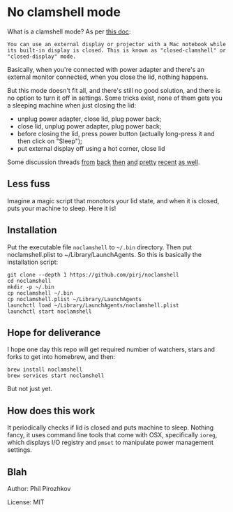 # No clamshell mode

What is a clamshell mode? As per [this doc](https://support.apple.com/en-us/HT201834):

    You can use an external display or projector with a Mac notebook while its built-in display is closed. This is known as "closed-clamshell" or "closed-display" mode.

Basically, when you're connected with power adapter and there's an external monitor connected, when you close the lid, nothing happens.

But this mode doesn't fit all, and there's still no good solution, and there is no option to turn it off in settings. Some tricks exist, none of them gets you a sleeping machine when just closing the lid:

  - unplug power adapter, close lid, plug power back;
  - close lid, unplug power adapter, plug power back;
  - before closing the lid, press power button (actually long-press it and then click on "Sleep");
  - put external display off using a hot corner, close lid

Some discussion threads [from](https://discussions.apple.com/thread/3196000) [back](http://forums.macrumors.com/threads/clamshell-mode-vs-sleep.1468082/) [then](http://apple.stackexchange.com/questions/18037/why-wont-closing-the-lid-sleep-my-macbook-pro-with-external-monitor-attached-af) [and](http://apple.stackexchange.com/questions/19932/force-macbook-to-sleep-when-lid-closed-and-external-monitor-connected-in-lion) [pretty](http://apple.stackexchange.com/questions/90692/turn-off-both-displays-when-in-clamshell-mode) [recent](http://apple.stackexchange.com/questions/152777/how-to-disable-clamshell-mode-in-yosemite) [as well](http://superuser.com/questions/797755/disable-clamshell-mode-in-os-x-mountain-lion).

## Less fuss

Imagine a magic script that monotors your lid state, and when it is closed, puts your machine to sleep.
Here it is!

## Installation

Put the executable file `noclamshell` to `~/.bin` directory. Then put noclamshell.plist to ~/Library/LaunchAgents.
So this is basically the installation script:

    git clone --depth 1 https://github.com/pirj/noclamshell
    cd noclamshell
    mkdir -p ~/.bin
    cp noclamshell ~/.bin
    cp noclamshell.plist ~/Library/LaunchAgents
    launchctl load ~/Library/LaunchAgents/noclamshell.plist
    launchctl start noclamshell

## Hope for deliverance

I hope one day this repo will get required number of watchers, stars and forks to get into homebrew, and then:

    brew install noclamshell
    brew services start noclamshell

But not just yet.

## How does this work

It periodically checks if lid is closed and puts machine to sleep. Nothing fancy, it uses command line tools that come with OSX, specifically `ioreg`, which displays I/O registry and `pmset` to manipulate power management settings.

## Blah

Author: Phil Pirozhkov

License: MIT
